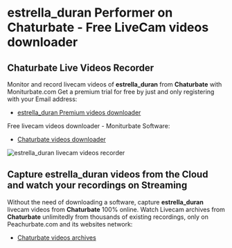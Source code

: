 # estrella_duran Performer on Chaturbate - Free LiveCam videos downloader

## Chaturbate Live Videos Recorder

Monitor and record livecam videos of **estrella_duran** from **Chaturbate** with Moniturbate.com
Get a premium trial for free by just and only registering with your Email address:
* [estrella_duran Premium videos downloader](https://moniturbate.com/request-demo-licence-key.html)

Free livecam videos downloader - Moniturbate Software:
* [Chaturbate videos downloader](https://moniturbate.com/moniturbate-download-software.html)

![estrella_duran livecam videos recorder](https://peachurnet.com/templates/moniturbate-software.png)


## Capture estrella_duran videos from the Cloud and watch your recordings on Streaming

Without the need of downloading a software, capture **estrella_duran** livecam videos from **Chaturbate** 100% online.
Watch Livecam archives from **Chaturbate** unlimitedly from thousands of existing recordings, only on Peachurbate.com and its websites network:
* [Chaturbate videos archives](https://peachurnet.com/)